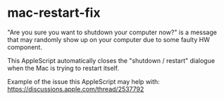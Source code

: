 # mac-restart-fix

"Are you sure you want to shutdown your computer now?" is a message that may randomly show up on your computer due to some faulty HW component.

This AppleScript automatically closes the "shutdown / restart" dialogue when the Mac is trying to restart itself.

Example of the issue this AppleScript may help with: https://discussions.apple.com/thread/2537792
